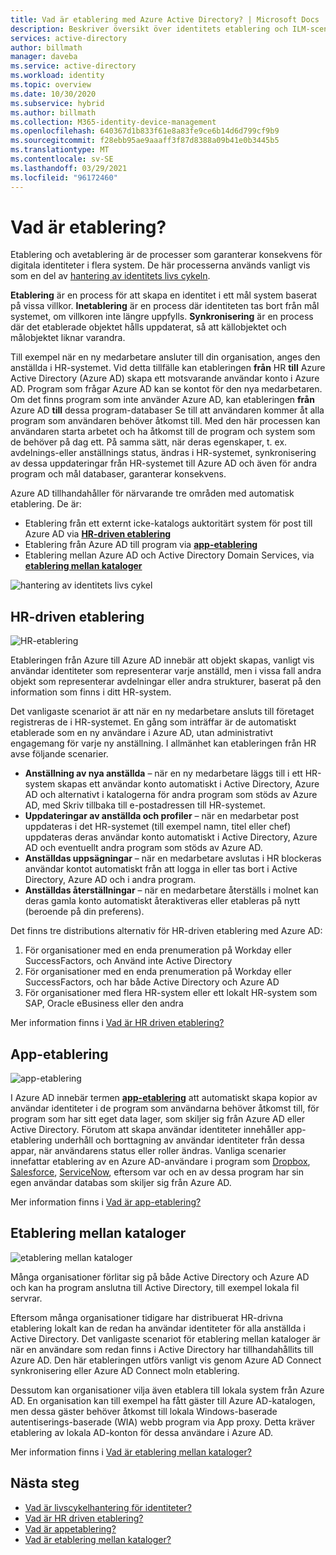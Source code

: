 ```yaml
---
title: Vad är etablering med Azure Active Directory? | Microsoft Docs
description: Beskriver översikt över identitets etablering och ILM-scenarier.
services: active-directory
author: billmath
manager: daveba
ms.service: active-directory
ms.workload: identity
ms.topic: overview
ms.date: 10/30/2020
ms.subservice: hybrid
ms.author: billmath
ms.collection: M365-identity-device-management
ms.openlocfilehash: 640367d1b833f61e8a83fe9ce6b14d6d799cf9b9
ms.sourcegitcommit: f28ebb95ae9aaaff3f87d8388a09b41e0b3445b5
ms.translationtype: MT
ms.contentlocale: sv-SE
ms.lasthandoff: 03/29/2021
ms.locfileid: "96172460"
---
```

# <a name="what-is-provisioning"></a>Vad är etablering?

Etablering och avetablering är de processer som garanterar konsekvens för digitala identiteter i flera system.  De här processerna används vanligt vis som en del av [hantering av identitets livs cykeln](what-is-identity-lifecycle-management.md).

**Etablering** är en process för att skapa en identitet i ett mål system baserat på vissa villkor.  **Inetablering** är en process där identiteten tas bort från mål systemet, om villkoren inte längre uppfylls. **Synkronisering** är en process där det etablerade objektet hålls uppdaterat, så att källobjektet och målobjektet liknar varandra.

Till exempel när en ny medarbetare ansluter till din organisation, anges den anställda i HR-systemet.  Vid detta tillfälle kan etableringen **från** HR **till** Azure Active Directory (Azure AD) skapa ett motsvarande användar konto i Azure AD. Program som frågar Azure AD kan se kontot för den nya medarbetaren.  Om det finns program som inte använder Azure AD, kan etableringen **från** Azure AD **till** dessa program-databaser Se till att användaren kommer åt alla program som användaren behöver åtkomst till.  Med den här processen kan användaren starta arbetet och ha åtkomst till de program och system som de behöver på dag ett.  På samma sätt, när deras egenskaper, t. ex. avdelnings-eller anställnings status, ändras i HR-systemet, synkronisering av dessa uppdateringar från HR-systemet till Azure AD och även för andra program och mål databaser, garanterar konsekvens.

Azure AD tillhandahåller för närvarande tre områden med automatisk etablering.  De är:  

- Etablering från ett externt icke-katalogs auktoritärt system för post till Azure AD via **[HR-driven etablering](#hr-driven-provisioning)**  
- Etablering från Azure AD till program via **[app-etablering](#app-provisioning)**  
- Etablering mellan Azure AD och Active Directory Domain Services, via **[etablering mellan kataloger](#inter-directory-provisioning)** 

![hantering av identitets livs cykel](media/what-is-provisioning/provisioning.png)

## <a name="hr-driven-provisioning"></a>HR-driven etablering

![HR-etablering](media/what-is-provisioning/cloud-2a.png)

Etableringen från Azure till Azure AD innebär att objekt skapas, vanligt vis användar identiteter som representerar varje anställd, men i vissa fall andra objekt som representerar avdelningar eller andra strukturer, baserat på den information som finns i ditt HR-system.  

Det vanligaste scenariot är att när en ny medarbetare ansluts till företaget registreras de i HR-systemet.  En gång som inträffar är de automatiskt etablerade som en ny användare i Azure AD, utan administrativt engagemang för varje ny anställning.  I allmänhet kan etableringen från HR avse följande scenarier.

- **Anställning av nya anställda** – när en ny medarbetare läggs till i ett HR-system skapas ett användar konto automatiskt i Active Directory, Azure AD och alternativt i katalogerna för andra program som stöds av Azure AD, med Skriv tillbaka till e-postadressen till HR-systemet.
- **Uppdateringar av anställda och profiler** – när en medarbetar post uppdateras i det HR-systemet (till exempel namn, titel eller chef) uppdateras deras användar konto automatiskt i Active Directory, Azure AD och eventuellt andra program som stöds av Azure AD.
- **Anställdas uppsägningar** – när en medarbetare avslutas i HR blockeras användar kontot automatiskt från att logga in eller tas bort i Active Directory, Azure AD och i andra program.
- **Anställdas återställningar** – när en medarbetare återställs i molnet kan deras gamla konto automatiskt återaktiveras eller etableras på nytt (beroende på din preferens).

Det finns tre distributions alternativ för HR-driven etablering med Azure AD:

1. För organisationer med en enda prenumeration på Workday eller SuccessFactors, och Använd inte Active Directory
1. För organisationer med en enda prenumeration på Workday eller SuccessFactors, och har både Active Directory och Azure AD
1. För organisationer med flera HR-system eller ett lokalt HR-system som SAP, Oracle eBusiness eller den andra

Mer information finns i [Vad är HR driven etablering?](what-is-hr-driven-provisioning.md)

## <a name="app-provisioning"></a>App-etablering

![app-etablering](media/what-is-provisioning/cloud-3b.png)

I Azure AD innebär termen **[app-etablering](../app-provisioning/user-provisioning.md)** att automatiskt skapa kopior av användar identiteter i de program som användarna behöver åtkomst till, för program som har sitt eget data lager, som skiljer sig från Azure AD eller Active Directory. Förutom att skapa användar identiteter innehåller app-etablering underhåll och borttagning av användar identiteter från dessa appar, när användarens status eller roller ändras. Vanliga scenarier innefattar etablering av en Azure AD-användare i program som [Dropbox](../saas-apps/dropboxforbusiness-provisioning-tutorial.md), [Salesforce](../saas-apps/salesforce-provisioning-tutorial.md), [ServiceNow](../saas-apps/servicenow-provisioning-tutorial.md), eftersom var och en av dessa program har sin egen användar databas som skiljer sig från Azure AD.

Mer information finns i [Vad är app-etablering?](what-is-app-provisioning.md)

## <a name="inter-directory-provisioning"></a>Etablering mellan kataloger

![etablering mellan kataloger](media/what-is-provisioning/cloud-4a.png)

Många organisationer förlitar sig på både Active Directory och Azure AD och kan ha program anslutna till Active Directory, till exempel lokala fil servrar.

Eftersom många organisationer tidigare har distribuerat HR-drivna etablering lokalt kan de redan ha användar identiteter för alla anställda i Active Directory.   Det vanligaste scenariot för etablering mellan kataloger är när en användare som redan finns i Active Directory har tillhandahållits till Azure AD.  Den här etableringen utförs vanligt vis genom Azure AD Connect synkronisering eller Azure AD Connect moln etablering. 

Dessutom kan organisationer vilja även etablera till lokala system från Azure AD.  En organisation kan till exempel ha fått gäster till Azure AD-katalogen, men dessa gäster behöver åtkomst till lokala Windows-baserade autentiserings-baserade (WIA) webb program via App proxy.  Detta kräver etablering av lokala AD-konton för dessa användare i Azure AD.

Mer information finns i [Vad är etablering mellan kataloger?](what-is-inter-directory-provisioning.md)

 
## <a name="next-steps"></a>Nästa steg 
- [Vad är livscykelhantering för identiteter?](what-is-identity-lifecycle-management.md)
- [Vad är HR driven etablering?](what-is-hr-driven-provisioning.md)
- [Vad är appetablering?](what-is-app-provisioning.md)
- [Vad är etablering mellan kataloger?](what-is-inter-directory-provisioning.md)